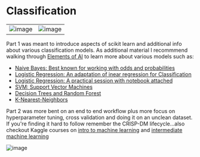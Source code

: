 # Classification
|||
|----|----------|
|![image](https://github.com/Joy879/Africa-Data-School-Curriculum/assets/70502261/c34e8f1d-35a5-4645-acb7-ce1bdd386c00)|![image](https://github.com/Joy879/Africa-Data-School-Curriculum/assets/70502261/f2d070e8-72ec-4b0a-9b0f-9f94c3584228)|

Part 1 was meant to introduce aspects of scikit learn and additional info about various classification models. As additional material I recommmend walking through [Elements of AI](https://course.elementsofai.com/) to learn more about various models such as:
* [Naive Bayes: Best known for working with odds and probabilities](https://course.elementsofai.com/3)
* [Logistic Regression: An adaptation of inear regression for Classification](https://course.elementsofai.com/4/3)
* [Logistic Regression: A practical session with notebook attached](https://jovian.com/learn/machine-learning-with-python-zero-to-gbms/lesson/logistic-regression-for-classification)
* [SVM: Support Vector Machines](https://courses.analyticsvidhya.com/courses/support-vector-machine-svm-in-python-and-r)
* [Decision Trees and Random Forest](https://jovian.com/learn/machine-learning-with-python-zero-to-gbms)
* [K-Nearest-Neighbors](https://course.elementsofai.com/4/2)

Part 2 was more bent on an end to end workflow plus more focus on hyperparameter tuning, cross validation and doing it on an unclean dataset. If you're finding it hard to follow remember the CRISP-DM lifecycle...also checkout Kaggle courses on [intro to machine learning](https://www.kaggle.com/learn/intro-to-machine-learning) and [intermediate machine learning](https://www.kaggle.com/learn/intermediate-machine-learning) 





![image](https://github.com/Joy879/Africa-Data-School-Curriculum/assets/70502261/2219dffe-4174-4338-bed1-347e19ea03ef)


